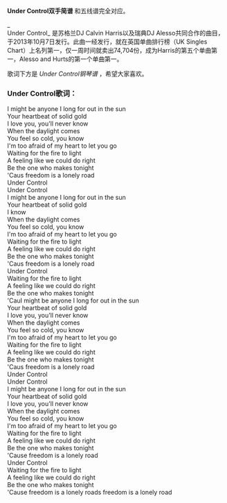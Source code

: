 

**Under Control双手简谱** 和五线谱完全对应。

_  
Under Control_ 是苏格兰DJ Calvin Harris以及瑞典DJ
Alesso共同合作的曲目，于2013年10月7日发行。此曲一经发行，就在英国单曲排行榜（UK Singles
Chart）上名列第一，仅一周时间就卖出74,704份，成为Harris的第五个单曲第一，Alesso and Hurts的第一个单曲第一。

  
歌词下方是 _Under Control钢琴谱_ ，希望大家喜欢。

### Under Control歌词：

I might be anyone I long for out in the sun  
Your heartbeat of solid gold  
I love you, you'll never know  
When the daylight comes  
You feel so cold, you know  
I'm too afraid of my heart to let you go  
Waiting for the fire to light  
A feeling like we could do right  
Be the one who makes tonight  
'Caus freedom is a lonely road  
Under Control  
Under Control  
I might be anyone I long for out in the sun  
Your heartbeat of solid gold  
I know  
When the daylight comes  
You feel so cold, you know  
I'm too afraid of my heart to let you go  
Waiting for the fire to light  
A feeling like we could do right  
Be the one who makes tonight  
'Caus freedom is a lonely road  
Under Control  
Waiting for the fire to light  
A feeling like we could do right  
Be the one who makes tonight  
'CauI might be anyone I long for out in the sun  
Your heartbeat of solid gold  
I love you, you'll never know  
When the daylight comes  
You feel so cold, you know  
I'm too afraid of my heart to let you go  
Waiting for the fire to light  
A feeling like we could do right  
Be the one who makes tonight  
'Caus freedom is a lonely road  
Under Control  
Under Control  
I might be anyone I long for out in the sun  
Your heartbeat of solid gold  
I love you, you'll never know  
When the daylight comes  
You feel so cold, you know  
I'm too afraid of my heart to let you go  
Waiting for the fire to light  
A feeling like we could do right  
Be the one who makes tonight  
'Cause freedom is a lonely road  
Under Control  
Waiting for the fire to light  
A feeling like we could do right  
Be the one who makes tonight  
'Cause freedom is a lonely roads freedom is a lonely road

